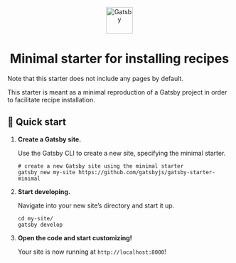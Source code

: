 <p align="center">
  <a href="https://www.gatsbyjs.com">
    <img alt="Gatsby" src="https://www.gatsbyjs.com/Gatsby-Monogram.svg" width="60" />
  </a>
</p>
<h1 align="center">
  Minimal starter for installing recipes
</h1>

Note that this starter does not include any pages by default.

This starter is meant as a minimal reproduction of a Gatsby project in order to facilitate recipe installation.

## 🚀 Quick start

1. **Create a Gatsby site.**

   Use the Gatsby CLI to create a new site, specifying the minimal starter.

   ```shell
   # create a new Gatsby site using the minimal starter
   gatsby new my-site https://github.com/gatsbyjs/gatsby-starter-minimal
   ```

2. **Start developing.**

   Navigate into your new site’s directory and start it up.

   ```shell
   cd my-site/
   gatsby develop
   ```

3. **Open the code and start customizing!**

   Your site is now running at `http://localhost:8000`!
